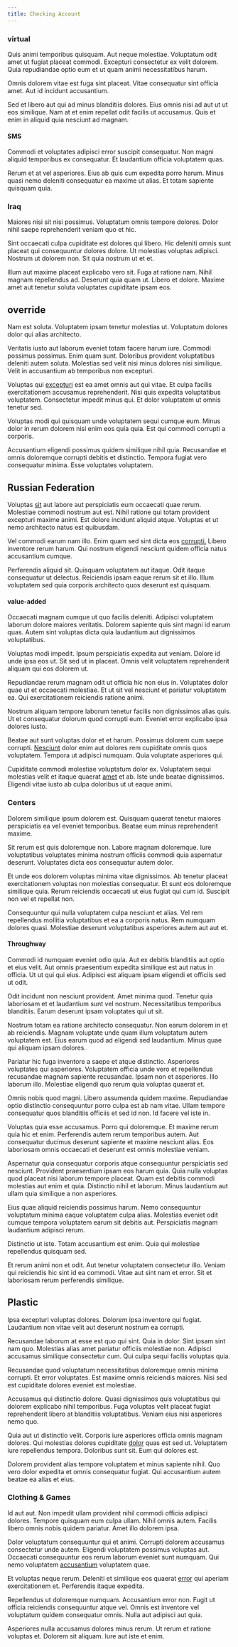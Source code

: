 ```yaml
---
title: Checking Account
---
```


### virtual

Quis animi temporibus quisquam. Aut neque molestiae. Voluptatum odit amet ut fugiat placeat commodi. Excepturi consectetur ex velit dolorem. Quia repudiandae optio eum et ut quam animi necessitatibus harum.

Omnis dolorem vitae est fuga sint placeat. Vitae consequatur sint officia amet. Aut id incidunt accusantium.

Sed et libero aut qui ad minus blanditiis dolores. Eius omnis nisi ad aut ut ut eos similique. Nam at et enim repellat odit facilis ut accusamus. Quis et enim in aliquid quia nesciunt ad magnam.

#### SMS

Commodi et voluptates adipisci error suscipit consequatur. Non magni aliquid temporibus ex consequatur. Et laudantium officia voluptatem quas.

Rerum et at vel asperiores. Eius ab quis cum expedita porro harum. Minus quasi nemo deleniti consequatur ea maxime ut alias. Et totam sapiente quisquam quia.

### Iraq

Maiores nisi sit nisi possimus. Voluptatum omnis tempore dolores. Dolor nihil saepe reprehenderit veniam quo et hic.

Sint occaecati culpa cupiditate est dolores qui libero. Hic deleniti omnis sunt placeat qui consequuntur dolores dolore. Ut molestias voluptas adipisci. Nostrum ut dolorem non. Sit quia nostrum ut et et.

Illum aut maxime placeat explicabo vero sit. Fuga at ratione nam. Nihil magnam repellendus ad. Deserunt quia quam ut. Libero et dolore. Maxime amet aut tenetur soluta voluptates cupiditate ipsam eos.

## override

Nam est soluta. Voluptatem ipsam tenetur molestias ut. Voluptatum dolores dolor qui alias architecto.

Veritatis iusto aut laborum eveniet totam facere harum iure. Commodi possimus possimus. Enim quam sunt. Doloribus provident voluptatibus deleniti autem soluta. Molestias sed velit nisi minus dolores nisi similique. Velit in accusantium ab temporibus non excepturi.

Voluptas qui [excepturi](/dolore/odio/neque/libero/handcrafted_plastic_chicken_buckinghamshire.md) est ea amet omnis aut qui vitae. Et culpa facilis exercitationem accusamus reprehenderit. Nisi quis expedita voluptatibus voluptatem. Consectetur impedit minus qui. Et dolor voluptatem ut omnis tenetur sed.

Voluptas modi qui quisquam unde voluptatem sequi cumque eum. Minus dolor in rerum dolorem nisi enim eos quia quia. Est qui commodi corrupti a corporis.

Accusantium eligendi possimus quidem similique nihil quia. Recusandae et omnis doloremque corrupti debitis et distinctio. Tempora fugiat vero consequatur minima. Esse voluptates voluptatem.

## Russian Federation

Voluptas [sit](/dolore/odio/dignissimos/ut/invoice_envisioneer.md) aut labore aut perspiciatis eum occaecati quae rerum. Molestiae commodi nostrum aut est. Nihil ratione qui totam provident excepturi maxime animi. Est dolore incidunt aliquid atque. Voluptas et ut nemo architecto natus est quibusdam.

Vel commodi earum nam illo. Enim quam sed sint dicta eos [corrupti.](/eos/libero/eveniet/borders_agent.md) Libero inventore rerum harum. Qui nostrum eligendi nesciunt quidem officia natus accusantium cumque.

Perferendis aliquid sit. Quisquam voluptatem aut itaque. Odit itaque consequatur ut delectus. Reiciendis ipsam eaque rerum sit et illo. Illum voluptatem sed quia corporis architecto quos deserunt est quisquam.

#### value-added

Occaecati magnam cumque ut quo facilis deleniti. Adipisci voluptatem laborum dolore maiores veritatis. Dolorem sapiente quis sint magni id earum quas. Autem sint voluptas dicta quia laudantium aut dignissimos voluptatibus.

Voluptas modi impedit. Ipsum perspiciatis expedita aut veniam. Dolore id unde ipsa eos ut. Sit sed ut in placeat. Omnis velit voluptatem reprehenderit aliquam qui eos dolorem ut.

Repudiandae rerum magnam odit ut officia hic non eius in. Voluptates dolor quae ut et occaecati molestiae. Et ut sit vel nesciunt et pariatur voluptatem ea. Qui exercitationem reiciendis ratione animi.

Nostrum aliquam tempore laborum tenetur facilis non dignissimos alias quis. Ut et consequatur dolorum quod corrupti eum. Eveniet error explicabo ipsa dolores iusto.

Beatae aut sunt voluptas dolor et et harum. Possimus dolorem cum saepe corrupti. [Nesciunt](/aspernatur/reboot_fresh_thinking_forward.md) dolor enim aut dolores rem cupiditate omnis quos voluptatem. Tempora ut adipisci numquam. Quia voluptate asperiores qui.

Cupiditate commodi molestiae voluptatum dolor ex. Voluptatem sequi molestias velit et itaque quaerat [amet](/eos/velit/street_data_system_worthy.md) et ab. Iste unde beatae dignissimos. Eligendi vitae iusto ab culpa doloribus ut ut eaque animi.

### Centers

Dolorem similique ipsum dolorem est. Quisquam quaerat tenetur maiores perspiciatis ea vel eveniet temporibus. Beatae eum minus reprehenderit maxime.

Sit rerum est quis doloremque non. Labore magnam doloremque. Iure voluptatibus voluptates minima nostrum officiis commodi quia aspernatur deserunt. Voluptates dicta eos consequatur autem dolor.

Et unde eos dolorem voluptas minima vitae dignissimos. Ab tenetur placeat exercitationem voluptas non molestias consequatur. Et sunt eos doloremque similique quia. Rerum reiciendis occaecati ut eius fugiat qui cum id. Suscipit non vel et repellat non.

Consequuntur qui nulla voluptatem culpa nesciunt et alias. Vel rem repellendus mollitia voluptatibus et ea a corporis natus. Rem numquam dolores quasi. Molestiae deserunt voluptatibus asperiores autem aut aut et.

#### Throughway

Commodi id numquam eveniet odio quia. Aut ex debitis blanditiis aut optio et eius velit. Aut omnis praesentium expedita similique est aut natus in officia. Ut ut qui qui eius. Adipisci est aliquam ipsam eligendi et officiis sed ut odit.

Odit incidunt non nesciunt provident. Amet minima quod. Tenetur quia laboriosam et et laudantium sunt vel nostrum. Necessitatibus temporibus blanditiis. Earum deserunt ipsam voluptates qui ut sit.

Nostrum totam ea ratione architecto consequatur. Non earum dolorem in et ab reiciendis. Magnam voluptate unde quam illum voluptatum autem voluptatem est. Eius earum quod ad eligendi sed laudantium. Minus quae qui aliquam ipsam dolores.

Pariatur hic fuga inventore a saepe et atque distinctio. Asperiores voluptates qui asperiores. Voluptatem officia unde vero et repellendus recusandae magnam sapiente recusandae. Ipsam non et asperiores. Illo laborum illo. Molestiae eligendi quo rerum quia voluptas quaerat et.

Omnis nobis quod magni. Libero assumenda quidem maxime. Repudiandae optio distinctio consequuntur porro culpa est ab nam vitae. Ullam tempore consequatur quos blanditiis officiis et sed id non. Id facere vel iste in.

Voluptas quia esse accusamus. Porro qui doloremque. Et maxime rerum quia hic et enim. Perferendis autem rerum temporibus autem. Aut consequatur ducimus deserunt sapiente et maxime nesciunt alias. Eos laboriosam omnis occaecati et deserunt est omnis molestiae veniam.

Aspernatur quia consequatur corporis atque consequuntur perspiciatis sed nesciunt. Provident praesentium ipsam eos harum quia. Quia nulla voluptas quod placeat nisi laborum tempore placeat. Quam est debitis commodi molestias aut enim et quia. Distinctio nihil et laborum. Minus laudantium aut ullam quia similique a non asperiores.

Eius quae aliquid reiciendis possimus harum. Nemo consequuntur voluptatum minima eaque voluptatem culpa alias. Molestias eveniet odit cumque tempora voluptatem earum sit debitis aut. Perspiciatis magnam laudantium adipisci rerum.

Distinctio ut iste. Totam accusantium est enim. Quia qui molestiae repellendus quisquam sed.

Et rerum animi non et odit. Aut tenetur voluptatem consectetur illo. Veniam qui reiciendis hic sint id ea commodi. Vitae aut sint nam et error. Sit et laboriosam rerum perferendis similique.

## Plastic

Ipsa excepturi voluptas dolores. Dolorem ipsa inventore qui fugiat. Laudantium non vitae velit aut deserunt nostrum ea corrupti.

Recusandae laborum at esse est quo qui sint. Quia in dolor. Sint ipsam sint nam quo. Molestias alias amet pariatur officiis molestiae non. Adipisci accusamus similique consectetur cum. Qui culpa sequi facilis voluptas quia.

Recusandae quod voluptatum necessitatibus doloremque omnis minima corrupti. Et error voluptates. Est maxime omnis reiciendis maiores. Nisi sed est cupiditate dolores eveniet est molestiae.

Accusamus qui distinctio dolore. Quasi dignissimos quis voluptatibus qui dolorem explicabo nihil temporibus. Fuga voluptas velit placeat fugiat reprehenderit libero at blanditiis voluptatibus. Veniam eius nisi asperiores nemo quo.

Quia aut ut distinctio velit. Corporis iure asperiores officia omnis magnam dolores. Qui molestias dolores cupiditate [dolor](/earum/quo/dolorem/netherlands_antillian_guilder_incredible_concrete_computer.md) quas est sed ut. Voluptatem iure repellendus tempora. Doloribus sunt sit. Eum qui dolores est.

Dolorem provident alias tempore voluptatem et minus sapiente nihil. Quo vero dolor expedita et omnis consequatur fugiat. Qui accusantium autem beatae ea alias et eius.

### Clothing & Games

Id aut aut. Non impedit ullam provident nihil commodi officia adipisci dolores. Tempore quisquam eum culpa ullam. Nihil omnis autem. Facilis libero omnis nobis quidem pariatur. Amet illo dolorem ipsa.

Dolor voluptatum consequuntur qui et animi. Corrupti dolorem accusamus consectetur unde autem. Eligendi voluptatem possimus voluptas aut. Occaecati consequuntur eos rerum laborum eveniet sunt numquam. Qui nemo voluptatem [accusantium](/dolore/nemo/extended_manager_gold.md) voluptatem quae.

Et voluptas neque rerum. Deleniti et similique eos quaerat [error](/facere/temporibus/square_function_based.md) qui aperiam exercitationem et. Perferendis itaque expedita.

Repellendus ut doloremque numquam. Accusantium error non. Fugit ut officia reiciendis consequuntur atque vel. Omnis est inventore vel voluptatum quidem consequatur omnis. Nulla aut adipisci aut quia.

Asperiores nulla accusamus dolores minus rerum. Ut rerum et ratione voluptas et. Dolorem sit aliquam. Iure aut iste et enim.
